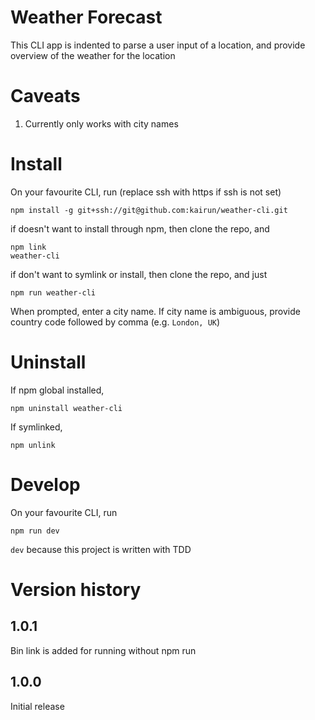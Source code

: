 # Weather Forecast
This CLI app is indented to parse a user input of a location, and provide overview of the weather for the location

# Caveats
1. Currently only works with city names

# Install
On your favourite CLI, run (replace ssh with https if ssh is not set)
```
npm install -g git+ssh://git@github.com:kairun/weather-cli.git
```

if doesn't want to install through npm, then clone the repo, and
```
npm link
weather-cli
```

if don't want to symlink or install, then clone the repo, and just
```
npm run weather-cli
```

When prompted, enter a city name. If city name is ambiguous, provide country code followed by comma (e.g. `London, UK`)

# Uninstall
If npm global installed,
```
npm uninstall weather-cli
```

If symlinked,
```
npm unlink
```

# Develop
On your favourite CLI, run
```
npm run dev
```

`dev` because this project is written with TDD

# Version history
## 1.0.1
Bin link is added for running without npm run

## 1.0.0
Initial release
